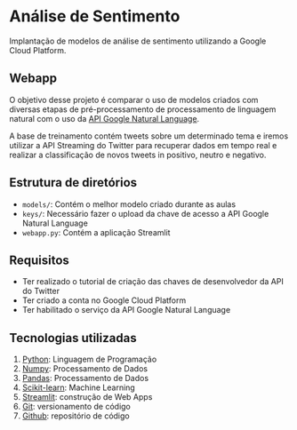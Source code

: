 # Análise de Sentimento

Implantação de modelos de análise de sentimento utilizando a Google Cloud Platform.

## Webapp

O objetivo desse projeto é comparar o uso de modelos criados com diversas etapas de pré-processamento de processamento de linguagem natural com o uso da [API Google Natural Language](https://cloud.google.com/natural-language?hl=pt-br).

A base de treinamento contém tweets sobre um determinado tema e iremos utilizar a API Streaming do Twitter para recuperar dados em tempo real e realizar a classificação de novos tweets in positivo, neutro e negativo.


## Estrutura de diretórios

- `models/`: Contém o melhor modelo criado durante as aulas
- `keys/`: Necessário fazer o upload da chave de acesso a API Google Natural Language
- `webapp.py`: Contém a aplicação Streamlit


## Requisitos

- Ter realizado o tutorial de criação das chaves de desenvolvedor da API do Twitter
- Ter criado a conta no Google Cloud Platform
- Ter habilitado o serviço da API Google Natural Language


## Tecnologias utilizadas

1. [Python](https://www.python.org/): Linguagem de Programação
2. [Numpy](https://numpy.org/): Processamento de Dados
3. [Pandas](https://pandas.pydata.org/): Processamento de Dados
4. [Scikit-learn](https://scikit-learn.org/stable/): Machine Learning
5. [Streamlit](https://streamlit.io/): construção de Web Apps
6. [Git](https://git-scm.com/): versionamento de código
7. [Github](https://github.com/): repositório de código

